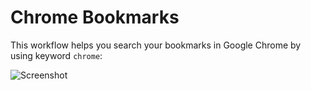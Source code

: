 # Chrome Bookmarks

This workflow helps you search your bookmarks in Google Chrome by using keyword ```chrome```:

![Screenshot](https://raw.github.com/mdreizin/alfred-workflows/master/chrome-bookmarks/chrome-bookmarks.png)
